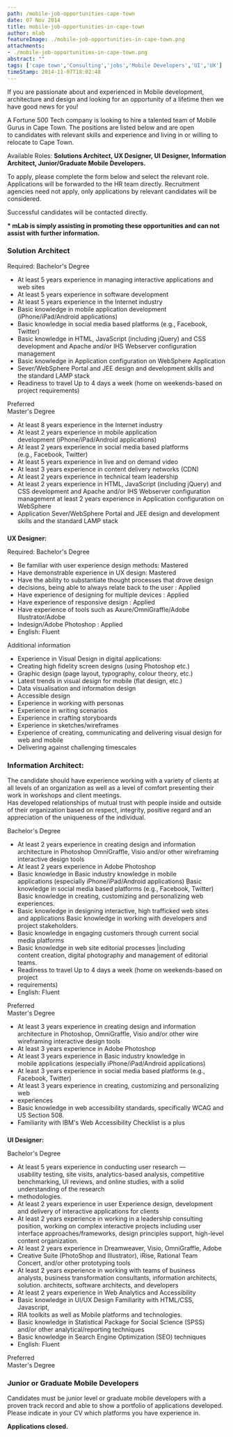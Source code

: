 ```yaml
---
path: /mobile-job-opportunities-cape-town
date: 07 Nov 2014
title: mobile-job-opportunities-in-cape-town
author: mlab
featureImage: ./mobile-job-opportunities-in-cape-town.png
attachments: 
- ./mobile-job-opportunities-in-cape-town.png
abstract: ""
tags: ['cape town','Consulting','jobs','Mobile Developers','UI','UX']
timeStamp: 2014-11-07T18:02:48
---
```


If you are passionate about and experienced in Mobile development, architecture and design and looking for an opportunity of a lifetime then we have good news for you!

A Fortune 500 Tech company is looking to hire a talented team of Mobile Gurus in Cape Town. The positions are listed below and are open to candidates with relevant skills and experience and living in or willing to relocate to Cape Town.

Available Roles: **Solutions Architect, UX Designer, UI Designer, Information Architect, Junior&#x2F;Graduate Mobile Developers.**

To apply, please complete the form below and select the relevant role. Applications will be forwarded to the HR team directly. Recruitment agencies need not apply, only applications by relevant candidates will be considered.

Successful candidates will be contacted directly.

**\* mLab is simply assisting in promoting these opportunities and can not assist with further information.**

### **Solution Architect**

Required: Bachelor's Degree

*   At least 5 years experience in managing interactive applications and web sites
*   At least 5 years experience in software development
*   At least 5 years experience in the Internet industry
*   Basic knowledge in mobile application development (iPhone&#x2F;iPad&#x2F;Android applications)
*   Basic knowledge in social media based platforms (e.g., Facebook, Twitter)
*   Basic knowledge in HTML, JavaScript (including jQuery) and CSS development and Apache and&#x2F;or IHS Webserver configuration management
*   Basic knowledge in Application configuration on WebSphere Application
*   Sever&#x2F;WebSphere Portal and JEE design and development skills and the standard LAMP stack
*   Readiness to travel Up to 4 days a week (home on weekends-based on project requirements)

  
Preferred  
Master's Degree

*   At least 8 years experience in the Internet industry
*   At least 2 years experience in mobile application development (iPhone&#x2F;iPad&#x2F;Android applications)
*   At least 2 years experience in social media based platforms (e.g., Facebook, Twitter)
*   At least 5 years experience in live and on demand video
*   At least 3 years experience in content delivery networks (CDN)
*   At least 2 years experience in technical team leadership
*   At least 2 years experience in HTML, JavaScript (including jQuery) and CSS development and Apache and&#x2F;or IHS Webserver configuration management at least 2 years experience in Application configuration on WebSphere
*   Application Sever&#x2F;WebSphere Portal and JEE design and development skills and the standard LAMP stack

###   
**UX Designer:**

Required: Bachelor's Degree

*   Be familiar with user experience design methods: Mastered
*   Have demonstrable experience in UX design: Mastered
*   Have the ability to substantiate thought processes that drove design
*   decisions, being able to always relate back to the user : Applied
*   Have experience of designing for multiple devices : Applied
*   Have experience of responsive design : Applied
*   Have experience of tools such as Axure&#x2F;OmniGraffle&#x2F;Adobe Illustrator&#x2F;Adobe
*   Indesign&#x2F;Adobe Photoshop : Applied
*   English: Fluent

  
Additional information

*   Experience in Visual Design in digital applications:
*   Creating high fidelity screen designs (using Photoshop etc.)
*   Graphic design (page layout, typography, colour theory, etc.)
*   Latest trends in visual design for mobile (flat design, etc.)
*   Data visualisation and information design
*   Accessible design
*   Experience in working with personas
*   Experience in writing scenarios
*   Experience in crafting storyboards
*   Experience in sketches&#x2F;wireframes
*   Experience of creating, communicating and delivering visual design for web and mobile
*   Delivering against challenging timescales

### **Information Architect:**

The candidate should have experience working with a variety of clients at all levels of an organization as well as a level of comfort presenting their work in workshops and client meetings.  
Has developed relationships of mutual trust with people inside and outside of their organization based on respect, integrity, positive regard and an appreciation of the uniqueness of the individual.  
  
Bachelor's Degree

*   At least 2 years experience in creating design and information architecture in Photoshop OmniGraffle, Visio and&#x2F;or other wireframing interactive design tools
*   At least 2 years experience in Adobe Photoshop
*   Basic knowledge in Basic industry knowledge in mobile applications (especially iPhone&#x2F;iPad&#x2F;Android applications) Basic knowledge in social media based platforms (e.g., Facebook, Twitter) Basic knowledge in creating, customizing and personalizing web experiences.
*   Basic knowledge in designing interactive, high trafficked web sites and applications Basic knowledge in working with developers and project stakeholders.
*   Basic knowledge in engaging customers through current social media platforms
*   Basic knowledge in web site editorial processes |including content creation, digital photography and management of editorial teams.
*   Readiness to travel Up to 4 days a week (home on weekends-based on project
*   requirements)
*   English: Fluent

  
Preferred  
Master's Degree

*   At least 3 years experience in creating design and information architecture in Photoshop, OmniGraffle, Visio and&#x2F;or other wire wireframing interactive design tools
*   At least 3 years experience in Adobe Photoshop
*   At least 3 years experience in Basic industry knowledge in mobile applications (especially iPhone&#x2F;iPad&#x2F;Android applications)
*   At least 3 years experience in social media based platforms (e.g., Facebook, Twitter)
*   At least 3 years experience in creating, customizing and personalizing web
*   experiences
*   Basic knowledge in web accessibility standards, specifically WCAG and US Section 508.
*   Familiarity with IBM's Web Accessibility Checklist is a plus

###   
**UI Designer:**

Bachelor's Degree

*   At least 5 years experience in conducting user research — usability testing, site visits, analytics-based analysis, competitive benchmarking, UI reviews, and online studies, with a solid understanding of the research
*   methodologies.
*   At least 2 years experience in user Experience design, development and delivery of interactive applications for clients
*   At least 2 years experience in working in a leadership consulting position, working on complex interactive projects including user interface approaches&#x2F;frameworks, design principles support, high-level content organization.
*   At least 2 years experience in Dreamweaver, Visio, OmniGraffle, Adobe
*   Creative Suite (PhotoShop and Illustrator), iRise, Rational Team Concert, and&#x2F;or other prototyping tools
*   At least 2 years experience in working with teams of business analysts, business transformation consultants, information architects, solution. architects, software architects, and developers
*   At least 2 years experience in Web Analytics and Accessibility
*   Basic knowledge in UI&#x2F;UX Design Familiarity with HTML&#x2F;CSS, Javascript,
*   RIA toolkits as well as Mobile platforms and technologies.
*   Basic knowledge in Statistical Package for Social Science (SPSS) and&#x2F;or other analytical&#x2F;reporting techniques
*   Basic knowledge in Search Engine Optimization (SEO) techniques
*   English: Fluent

  
Preferred  
Master's Degree

### **Junior or Graduate Mobile Developers**

Candidates must be junior level or graduate mobile developers with a proven track record and able to show a portfolio of applications developed. Please indicate in your CV which platforms you have experience in.

**Applications closed.**


